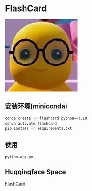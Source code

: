 # FlashCard

![](./imgs/nailoong.jpg)

## 安装环境(miniconda)

```bash
conda create -n flashcard python==3.10
conda activate flashcard
pip install -r requirements.txt
```

## 使用

```bash
python app.py
```

## Huggingface Space

[FlashCard](https://huggingface.co/spaces/lloydretro2/FlashCard_hf)